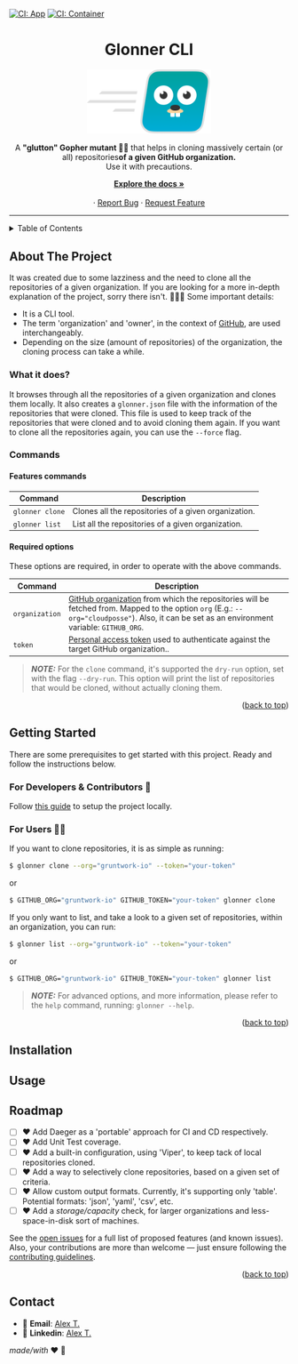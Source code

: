 [![CI: App](https://github.com/HBOCodeLabs/hello-world-go/actions/workflows/ci-app.yml/badge.svg)](https://github.com/HBOCodeLabs/hello-world-go/actions/workflows/ci-app.yml)
[![CI: Container](https://github.com/HBOCodeLabs/hello-world-go/actions/workflows/ci-docker.yml/badge.svg)](https://github.com/HBOCodeLabs/hello-world-go/actions/workflows/ci-docker.yml)
<h1 align="center">
  Glonner CLI
</h1>
<p align="center"> <img alt="cli-logo" src="./docs/images/logo.png" width="224px"/><br/> </p>

<p align="center">A <b>"glutton" Gopher mutant 🧟‍♂️</b> that helps in cloning massively certain (or all) repositories<b>of a given GitHub organization.</b> <br>Use it with precautions.
</p>
<div align="center">
  <p align="center">
    <a href="https://github.com/othneildrew/Best-README-Template"><strong>Explore the docs »</strong></a>
    <br />
    <br />
    ·
    <a href="https://github.com/HBOCodeLabs/hello-world-go/issues/new?assignees=alextorres-warner&labels=bug&template=bug_report.md&title=">Report Bug</a>
    ·
    <a href="https://github.com/HBOCodeLabs/hello-world-go/issues/new?assignees=alextorres-warner&labels=feature&template=feature_request.md&title=">Request Feature</a>
  </p>
</div>

---

<!-- TABLE OF CONTENTS -->
<details>
  <summary>Table of Contents</summary>
  <ol>
    <li>
      <a href="#about-the-project">About The Project</a>
      <ul>
        <li><a href="#What-it-does">What it does?</a></li>
        <li><a href="#Commands">Commands</a></li>
      </ul>
    </li>
    <li>
      <a href="#getting-started">Getting Started</a>
      <ul>
        <li><a href="#for-developers-and-contributors">For Deverlopers & Contributors</a></li>
        <li><a href="#for-users">For Users</a></li>
      </ul>
    </li>
    <li><a href="#installation">Installation</a></li>
    <li><a href="#usage">Usage</a></li>
    <li><a href="#Roadmap">Roadmap</a></li>
    <li><a href="#contact">Contact</a></li>
  </ol>
</details>

<!-- ABOUT THE PROJECT -->
## About The Project
It was created due to some lazziness and the need to clone all the repositories of a given organization. If you are looking for a more in-depth explanation of the project, sorry there isn't. 🤷🏻‍♀️
Some important details:
* It is a CLI tool.
* The term 'organization' and 'owner', in the context of [GitHub](https://github.com), are used interchangeably.
* Depending on the size (amount of repositories) of the organization, the cloning process can take a while.


### What it does?
It browses through all the repositories of a given organization and clones them locally. It also creates a `glonner.json` file with the information of the repositories that were cloned. This file is used to keep track of the repositories that were cloned and to avoid cloning them again. If you want to clone all the repositories again, you can use the `--force` flag.

### Commands

#### Features commands
| Command           | Description                                          |
|-------------------|------------------------------------------------------|
| `glonner clone`   | Clones all the repositories of a given organization. |
| `glonner list`    | List all the repositories of a given organization.   |

#### Required options

These options are required, in order to operate with the above commands.

| Command        | Description                                                                                                                                                                                                                                                                                             |
|----------------|---------------------------------------------------------------------------------------------------------------------------------------------------------------------------------------------------------------------------------------------------------------------------------------------------------|
| `organization` | [GitHub organization](https://docs.github.com/en/organizations/collaborating-with-groups-in-organizations/about-organizations) from which the repositories will be fetched from. Mapped to the option `org` (E.g.: `--org="cloudposse"`). Also, it can be set as an environment variable: `GITHUB_ORG`. |
| `token`        | [Personal access token](https://docs.github.com/en/authentication/keeping-your-account-and-data-secure/creating-a-personal-access-token) used to authenticate against the target GitHub organization..                                                                                                  |

> **_NOTE:_**  For the `clone` command, it's supported the `dry-run` option, set with the flag `--dry-run`. This option will print the list of repositories that would be cloned, without actually cloning them.


<p align="right">(<a href="#readme-top">back to top</a>)</p>

<!-- GETTING STARTED -->
## Getting Started

There are some prerequisites to get started with this project. Ready and follow the instructions below.

### For Developers  & Contributors 🚀
Follow [this guide](docs/guides/setup_development.md) to setup the project locally.

### For Users 🧑‍💻
If you want to clone repositories, it is as simple as running:
```bash
$ glonner clone --org="gruntwork-io" --token="your-token"

```
or
```bash
$ GITHUB_ORG="gruntwork-io" GITHUB_TOKEN="your-token" glonner clone

```
If you only want to list, and take a look to a given set of repositories, within an organization, you can run:
```bash
$ glonner list --org="gruntwork-io" --token="your-token"

```
or
```bash
$ GITHUB_ORG="gruntwork-io" GITHUB_TOKEN="your-token" glonner list

```

> **_NOTE:_**  For advanced options, and more information, please refer to the `help` command, running: `glonner --help`.



<p align="right">(<a href="#readme-top">back to top</a>)</p>


<!-- INSTALLATION -->
## Installation



<!-- USAGE -->
## Usage


<!-- ROADMAP -->
## Roadmap

- [ ] ❤️ Add Daeger as a 'portable' approach for CI and CD respectively.
- [ ] ❤️ Add Unit Test coverage.
- [ ] ❤️ Add a built-in configuration, using 'Viper', to keep tack of local repositories cloned.
- [ ] ❤️️ Add a way to selectively clone repositories, based on a given set of criteria.
- [ ] ❤️️ Allow custom output formats. Currently, it's supporting only 'table'. Potential formats: 'json', 'yaml', 'csv', etc.
- [ ] ❤️️ Add a _storage/capacity_ check, for larger organizations and less-space-in-disk sort of machines.

See the [open issues](https://github.com/HBOCodeLabs/hello-world-go/issues) for a full list of proposed features (and known issues). Also, your contributions are more than welcome — just ensure following the [contributing guidelines](docs/guides/contribution_guidelines.md).

<p align="right">(<a href="#readme-top">back to top</a>)</p>

<!-- CONTACT -->
## Contact
- 📧 **Email**: [Alex T.](mailto:alex@ideaup.cl)
- 🧳 **Linkedin**: [Alex T.](https://www.linkedin.com/in/alextorresruiz/)

_made/with_ ❤️  🤟

